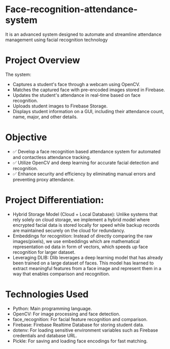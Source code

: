 # Face-recognition-attendance-system
It is an advanced system designed to automate and streamline attendance management using facial recognition technology

# Project Overview
The system:
- Captures a student's face through a webcam using OpenCV.
- Matches the captured face with pre-encoded images stored in Firebase.
- Updates the student's attendance in real-time based on face recognition.
- Uploads student images to Firebase Storage.
- Displays student information on a GUI, including their attendance count, name, major, and other details.

# Objective
- ✅ Develop a face recognition based attendance system for automated and contactless attendance tracking.
- ✅ Utilize OpenCV and deep learning for accurate facial detection and recognition.
- ✅ Enhance security and efficiency by eliminating manual errors and preventing proxy attendance.

# Project Differentiation:
- Hybrid Storage Model (Cloud + Local Database): Unlike systems that rely solely on cloud storage, we implement a hybrid model where encrypted facial data is stored locally for speed while backup records are maintained securely on the cloud for redundancy.
- Embeddings for recognition: Instead of directly comparing the raw images(pixels), we use embeddings which are mathematical representation od data in form of vectors, which speeds up face recognition for larger dataset.
- Leveraging DLIB: Dlib leverages a deep learning model that has already been trained on a large dataset of faces. This model has learned to extract meaningful features from a face image and represent them in a way that enables comparison and recognition.

# Technologies Used
- Python: Main programming language.
- OpenCV: For image processing and face detection.
- face_recognition: For facial feature recognition and comparison.
- Firebase: Firebase Realtime Database for storing student data.
- dotenv: For loading sensitive environment variables such as Firebase credentials and database URL.
- Pickle: For saving and loading face encodings for fast matching.

  




